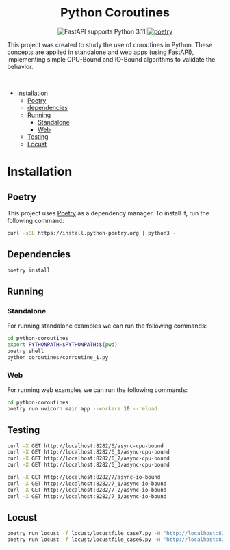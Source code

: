 <div align="center">
<h1>Python Coroutines</h1>
<div>
    <img src="https://img.shields.io/badge/FastAPI-Python%203.11-blue.svg" alt="FastAPI supports Python 3.11"/>    
    <a href="https://python-poetry.org/"><img src="https://img.shields.io/badge/maintained%20with-poetry-rgb(30%2041%2059).svg" alt="poetry"/></a>
</div>
</div>

<p>This project was created to study the use of coroutines in Python. These concepts are applied in standalone and web apps (using FastAPI), implementing simple CPU-Bound and IO-Bound algorithms to validate the behavior.</p>
<br>


* [Installation](#installation)
    * [Poetry](#poetry)
    * [dependencies](#dependencies)
    * [Running](#running)
        * [Standalone](#standalone)
        * [Web](#web)
    * [Testing](#testing)
    * [Locust](#locust)

 
# Installation 

## Poetry
This project uses [Poetry](https://python-poetry.org/) as a dependency manager. To install it, run the following command:
```bash
curl -sSL https://install.python-poetry.org | python3 -
```

## Dependencies
```bash
poetry install
```
## Running
### Standalone
For running standalone examples we can run the following commands:
```bash
cd python-coroutines
export PYTHONPATH=$PYTHONPATH:$(pwd)
poetry shell
python coroutines/corroutine_1.py
```

### Web
For running web examples we can run the following commands:
```bash
cd python-coroutines
poetry run uvicorn main:app --workers 10 --reload
```

## Testing
```bash
curl -X GET http://localhost:8282/6/async-cpu-bound
curl -X GET http://localhost:8282/6_1/async-cpu-bound
curl -X GET http://localhost:8282/6_2/async-cpu-bound
curl -X GET http://localhost:8282/6_3/async-cpu-bound
```

```bash
curl -X GET http://localhost:8282/7/async-io-bound
curl -X GET http://localhost:8282/7_1/async-io-bound
curl -X GET http://localhost:8282/7_2/async-io-bound
curl -X GET http://localhost:8282/7_3/async-io-bound
```

## Locust
```bash
poetry run locust -f locust/locustfile_case7.py -H "http://localhost:8282" -P 8090
poetry run locust -f locust/locustfile_case6.py -H "http://localhost:8282" -P 8090
```

